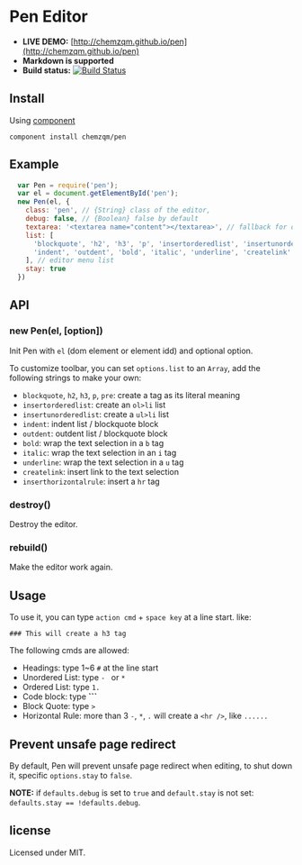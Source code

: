# Pen Editor

- **LIVE DEMO:** [http://chemzqm.github.io/pen](http://chemzqm.github.io/pen)
- **Markdown is supported**
- **Build status:** [![Build Status](https://travis-ci.org/sofish/pen.png?branch=master)](https://travis-ci.org/sofish/pen)

## Install

Using [component](http://github.com/component/componet)

```
component install chemzqm/pen
```

## Example

``` js
  var Pen = require('pen');
  var el = document.getElementById('pen');
  new Pen(el, {
    class: 'pen', // {String} class of the editor,
    debug: false, // {Boolean} false by default
    textarea: '<textarea name="content"></textarea>', // fallback for old browsers
    list: [
      'blockquote', 'h2', 'h3', 'p', 'insertorderedlist', 'insertunorderedlist',
      'indent', 'outdent', 'bold', 'italic', 'underline', 'createlink'
    ], // editor menu list
    stay: true
  })
```

## API

### new Pen(el, [option])

Init Pen with `el` (dom element or element idd) and optional option.

To customize toolbar, you can set `options.list` to an `Array`, add the following strings to make your own:

- `blockquote`, `h2`, `h3`, `p`, `pre`: create a tag as its literal meaning
- `insertorderedlist`: create an `ol>li` list
- `insertunorderedlist`: create a `ul>li` list
- `indent`: indent list / blockquote block
- `outdent`: outdent list / blockquote block
- `bold`: wrap the text selection in a `b` tag
- `italic`: wrap the text selection in an `i` tag
- `underline`: wrap the text selection in a `u` tag
- `createlink`: insert link to the text selection
- `inserthorizontalrule`: insert a `hr` tag

### destroy()

Destroy the editor.

### rebuild()

Make the editor work again.


## Usage
To use it, you can type `action cmd` + `space key` at a line start. like: 

```
### This will create a h3 tag
```

The following cmds are allowed: 

- Headings: type 1~6 `#` at the line start
- Unordered List: type `- ` or `* `
- Ordered List: type `1. `
- Code block: type **\`\`\`**
- Block Quote: type `> `
- Horizontal Rule: more than 3 `-`, `*`, `.` will create a `<hr />`, like `......`

## Prevent unsafe page redirect

By default, Pen will prevent unsafe page redirect when editing, to shut down it, specific `options.stay` to `false`.

__NOTE:__ if `defaults.debug` is set to `true` and `default.stay` is not set: `defaults.stay == !defaults.debug`.

## license

Licensed under MIT.
